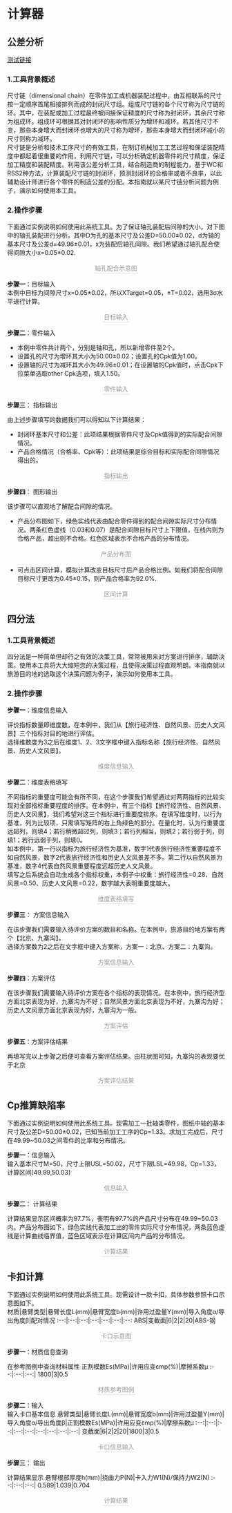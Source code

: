 # 计算器

## 公差分析

[测试链接]($withBase('/calculator/tolerance-analysis/1.png'))

### 1.工具背景概述
  尺寸链（dimensional chain）在零件加工或机器装配过程中，由互相联系的尺寸按一定顺序首尾相接排列而成的封闭尺寸组。组成尺寸链的各个尺寸称为尺寸链的环。其中，在装配或加工过程最终被间接保证精度的尺寸称为封闭环，其余尺寸称为组成环。组成环可根据其对封闭环的影响性质分为增环和减环。若其他尺寸不变，那些本身增大而封闭环也增大的尺寸称为增环，那些本身增大而封闭环减小的尺寸则称为减环。  
尺寸链是分析和技术工序尺寸的有效工具，在制订机械加工工艺过程和保证装配精度中都起着很重要的作用，利用尺寸链，可以分析确定机器零件的尺寸精度，保证加工精度和装配精度。利用该公差分析工具，结合制造商的制程能力，基于WC和RSS2种方法，计算装配尺寸链的封闭环，预测封闭环的合格率或者不良率，以此辅助设计师进行各个零件的制造公差的分配。本指南就以某尺寸链分析问题为例子，演示如何使用本工具。

### 2.操作步骤

下面通过实例说明如何使用此系统工具。为了保证轴孔装配后间隙的大小，对下图中的轴孔装配进行分析。其中D为孔的基本尺寸及公差D=50.00±0.02，d为轴的基本尺寸及公差d=49.96±0.01，x为装配后轴孔间隙。我们希望通过轴孔配合使得间隙大小x=0.05±0.02.    

<center>
    <img style="border-radius: 0.3125em;
    box-shadow: 0 2px 4px 0 rgba(34,36,38,.12),0 2px 10px 0 rgba(34,36,38,.08);"
    :src="$withBase('/calculator/tolerance-analysis/1.png')">
    <br>
    <div style="color:orange; border-bottom: 1px solid #d9d9d9;
    display: inline-block;
    color: #999;
    padding: 2px;">轴孔配合示意图</div>
</center>


**步骤一**：目标输入  
本例中目标为间隙尺寸x=0.05±0.02，所以XTarget=0.05，±T=0.02，选用3σ水平进行计算。

<center>
    <img style="border-radius: 0.3125em;
    box-shadow: 0 2px 4px 0 rgba(34,36,38,.12),0 2px 10px 0 rgba(34,36,38,.08);" 
    :src="$withBase('/calculator/tolerance-analysis/2.png')">
    <br>
    <div style="color:orange; border-bottom: 1px solid #d9d9d9;
    display: inline-block;
    color: #999;
    padding: 2px;">目标输入</div>
</center>


**步骤二**：零件输入

- 本例中零件共计两个，分别是轴和孔，所以新增零件至2个。
- 设置孔的尺寸为增环其大小为50.00±0.02；设置孔的Cpk值为1.00。
- 设置轴的尺寸为减环其大小为49.96±0.01；在设置轴的Cpk值时，点击Cpk下拉菜单选取other Cpk选项，填入1.50。

<center>
    <img style="border-radius: 0.3125em;
    box-shadow: 0 2px 4px 0 rgba(34,36,38,.12),0 2px 10px 0 rgba(34,36,38,.08);" 
    :src="$withBase('/calculator/tolerance-analysis/3.png')">
    <br>
    <div style="color:orange; border-bottom: 1px solid #d9d9d9;
    display: inline-block;
    color: #999;
    padding: 2px;">零件输入</div>
</center>

**步骤三**： 指标输出

由上述步骤填写的数据我们可以得知以下计算结果：
- 封闭环基本尺寸和公差：此项结果根据零件尺寸及Cpk值得到的实际配合间隙情况。
- 产品合格情况（合格率、Cpk等）：此项结果是综合目标和实际配合间隙情况得出的。

<center>
    <img style="border-radius: 0.3125em;
    box-shadow: 0 2px 4px 0 rgba(34,36,38,.12),0 2px 10px 0 rgba(34,36,38,.08);" 
    :src="$withBase('/calculator/tolerance-analysis/4.png')">
    <br>
    <div style="color:orange; border-bottom: 1px solid #d9d9d9;
    display: inline-block;
    color: #999;
    padding: 2px;">指标输出</div>
</center>

**步骤四**： 图形输出

该步骤可以直观地了解配合间隙的情况。
- 产品分布图如下，绿色实线代表由配合零件得到的配合间隙实际尺寸分布情况。两条红色虚线（0.03和0.07）是配合间隙目标尺寸上下限值，在线内则为合格产品，超出则不合格。红色区域表示不合格产品的分布情况。

<center>
    <img style="border-radius: 0.3125em;
    box-shadow: 0 2px 4px 0 rgba(34,36,38,.12),0 2px 10px 0 rgba(34,36,38,.08);" 
    :src="$withBase('/calculator/tolerance-analysis/5.png')">
    <br>
    <div style="color:orange; border-bottom: 1px solid #d9d9d9;
    display: inline-block;
    color: #999;
    padding: 2px;">产品分布图</div>
</center>

- 可点击区间计算，模拟计算改变目标尺寸后产品合格比例。如我们将配合间隙目标尺寸更改为0.45±0.15，则产品合格率为92.0%.

<center>
    <img style="border-radius: 0.3125em;
    box-shadow: 0 2px 4px 0 rgba(34,36,38,.12),0 2px 10px 0 rgba(34,36,38,.08);" 
    :src="$withBase('/calculator/tolerance-analysis/6.png')">
    <br>
    <div style="color:orange; border-bottom: 1px solid #d9d9d9;
    display: inline-block;
    color: #999;
    padding: 2px;">区间计算</div>
</center>

## 四分法

### 1.工具背景概述

四分法是一种简单但却行之有效的决策工具，常常被用来对方案进行排序，辅助决策。使用本工具将大大缩短您的决策过程，且使得决策过程直观明朗。本指南就以旅游目的地的选取这个决策问题为例子，演示如何使用本工具。

### 2.操作步骤

**步骤一**：维度信息输入  

评价指标数量即维度数，在本例中，我们从【旅行经济性、自然风景、历史人文风景】三个指标对目的地进行评估。  
选择维数度为3之后在维度1、2、3文字框中键入指标名称【旅行经济性、自然风景、历史人文风景】。

<center>
    <img style="border-radius: 0.3125em;
    box-shadow: 0 2px 4px 0 rgba(34,36,38,.12),0 2px 10px 0 rgba(34,36,38,.08);" 
    :src="$withBase('/calculator/quartered-method/1.png')">
    <br>
    <div style="color:orange; border-bottom: 1px solid #d9d9d9;
    display: inline-block;
    color: #999;
    padding: 2px;">维度信息输入</div>
</center>

**步骤二**：维度表格填写

不同指标的重要度可能会有所不同，在这个步骤我们希望通过对两两指标的比较实现对全部指标重要程度的排序。在本例中，有三个指标【旅行经济性、自然风景、历史人文风景】，我们希望对这三个指标进行重要度排序。在填写维度时，以行为基准，列为比较项，只需填写矩阵的右上角绿色的部分。在量化时，认为行重要度远超列，则填4；若行稍微超过列，则填3；若行列相当，则填2；若行弱于列，则填1；若行远弱于列，则填0。  
如本例中，第一行以指标为旅行经济性为基准，数字1代表旅行经济性重要程度不如自然风景，数字2代表旅行经济性和历史人文风景差不多。第二行以自然风景为基准，数字4代表自然风景重要程度远超历史人文风景。  
填写之后系统会自动生成各个指标权重，本例子中权重：旅行经济性=0.28、自然风景=0.50、历史人文风景=0.22，数字越大表明重要度越大。  

<center>
    <img style="border-radius: 0.3125em;
    box-shadow: 0 2px 4px 0 rgba(34,36,38,.12),0 2px 10px 0 rgba(34,36,38,.08);" 
    :src="$withBase('/calculator/quartered-method/2.png')">
    <br>
    <div style="color:orange; border-bottom: 1px solid #d9d9d9;
    display: inline-block;
    color: #999;
    padding: 2px;">维度表格填写</div>
</center>


**步骤三**： 方案信息输入

在该步骤我们需要输入待评价方案的数目和名称。在本例中，旅游目的地方案有两个【北京、九寨沟】。  
选择方案数为2之后在文字框中键入方案称，方案一：北京、方案二：九寨沟。  

<center>
    <img style="border-radius: 0.3125em;
    box-shadow: 0 2px 4px 0 rgba(34,36,38,.12),0 2px 10px 0 rgba(34,36,38,.08);" 
    :src="$withBase('/calculator/quartered-method/3.png')">
    <br>
    <div style="color:orange; border-bottom: 1px solid #d9d9d9;
    display: inline-block;
    color: #999;
    padding: 2px;">方案信息输入</div>
</center>

**步骤四**：方案评估

在该步骤我们需要输入待评价方案在各个指标的表现情况。在本例中，旅行经济型方面北京表现为好，九寨沟为不好；自然风景方面北京表现为不好，九寨沟为好；历史人文风景方面北京表现为好，九寨沟为一般。  

<center>
    <img style="border-radius: 0.3125em;
    box-shadow: 0 2px 4px 0 rgba(34,36,38,.12),0 2px 10px 0 rgba(34,36,38,.08);" 
    :src="$withBase('/calculator/quartered-method/4.png')">
    <br>
    <div style="color:orange; border-bottom: 1px solid #d9d9d9;
    display: inline-block;
    color: #999;
    padding: 2px;">方案评估</div>
</center>

**步骤五**：方案评估结果

再填写完以上步骤之后便可查看方案评估结果。由柱状图可知，九寨沟的表现要优于北京  

<center>
    <img style="border-radius: 0.3125em;
    box-shadow: 0 2px 4px 0 rgba(34,36,38,.12),0 2px 10px 0 rgba(34,36,38,.08);" 
    :src="$withBase('/calculator/quartered-method/5.png')">
    <br>
    <div style="color:orange; border-bottom: 1px solid #d9d9d9;
    display: inline-block;
    color: #999;
    padding: 2px;">方案评估结果</div>
</center>

## Cp推算缺陷率
 
下面通过实例说明如何使用此系统工具。现需加工一批轴类零件，图纸中轴的基本尺寸及公差D=50.00±0.02，已知当前加工工序的Cp=1.33。求加工完成后，尺寸在49.99~50.03之间零件的比率和分布情况。    

**步骤一**：信息输入  
输入基本尺寸M=50，尺寸上限USL=50.02，尺寸下限LSL=49.98，Cp=1.33，计算区间[49.99,50.03]

<center>
    <img style="border-radius: 0.3125em;
    box-shadow: 0 2px 4px 0 rgba(34,36,38,.12),0 2px 10px 0 rgba(34,36,38,.08);" 
    :src="$withBase('/calculator/cp-probability/1.png')">
    <br>
    <div style="color:orange; border-bottom: 1px solid #d9d9d9;
    display: inline-block;
    color: #999;
    padding: 2px;">信息输入</div>
</center>

**步骤二**： 计算结果

计算结果显示区间概率为97.7%，表明有97.7%的产品尺寸分布在49.99~50.03内。产品分布图如下，绿色实线代表加工出的零件实际尺寸分布情况，两条蓝色虚线是计算曲线临界值，蓝色区域表示在计算区间内产品的分布情况。

<center>
    <img style="border-radius: 0.3125em;
    box-shadow: 0 2px 4px 0 rgba(34,36,38,.12),0 2px 10px 0 rgba(34,36,38,.08);" 
    :src="$withBase('/calculator/cp-probability/2.png')">
    <br>
    <div style="color:orange; border-bottom: 1px solid #d9d9d9;
    display: inline-block;
    color: #999;
    padding: 2px;">计算结果</div>
</center>

## 卡扣计算
 
下面通过实例说明如何使用此系统工具。现需设计一款卡扣，具体参数参照卡口示意图如下。    
材质|悬臂类型|悬臂长度L(mm)|悬臂宽度b(mm)|许用过盈量Y(mm)|导入角度α/导出角度β|配对情况
:--:|:--:|:--:|:--:|:--:|:--:|:--:
ABS|变截面|6|2|2|20|ABS-钢

<center>
    <img style="border-radius: 0.3125em;
    box-shadow: 0 2px 4px 0 rgba(34,36,38,.12),0 2px 10px 0 rgba(34,36,38,.08);" 
    :src="$withBase('/calculator/buckle-calculation/1.png')">
    <br>
    <div style="color:orange; border-bottom: 1px solid #d9d9d9;
    display: inline-block;
    color: #999;
    padding: 2px;">卡口示意图</div>
</center>

**步骤一**：材质信息查询  

在参考图例中查询材料属性
正割模数Es(MPa)|许用应变εmp(%)|摩擦系数μ
:--:|:--:|:--:|
1800|3|0.5

<center>
    <img style="border-radius: 0.3125em;
    box-shadow: 0 2px 4px 0 rgba(34,36,38,.12),0 2px 10px 0 rgba(34,36,38,.08);" 
    :src="$withBase('/calculator/buckle-calculation/2.png')">
    <br>
    <div style="color:orange; border-bottom: 1px solid #d9d9d9;
    display: inline-block;
    color: #999;
    padding: 2px;">材质参考图例</div>
</center>

**步骤二**：输入  
输入卡口基本信息
悬臂类型|悬臂长度L(mm)|悬臂宽度b(mm)|许用过盈量Y(mm)|导入角度α/导出角度β|正割模数Es(MPa)|许用应变εmp(%)|摩擦系数μ
:--:|:--:|:--:|:--:|:--:|:--:|:--:|:--:|:--:|
变截面|6|2|2|20|1800|3|0.5

<center>
    <img style="border-radius: 0.3125em;
    box-shadow: 0 2px 4px 0 rgba(34,36,38,.12),0 2px 10px 0 rgba(34,36,38,.08);" 
    :src="$withBase('/calculator/buckle-calculation/3.png')">
    <br>
    <div style="color:orange; border-bottom: 1px solid #d9d9d9;
    display: inline-block;
    color: #999;
    padding: 2px;">卡口信息输入</div>
</center>

**步骤三**： 输出

计算结果显示
悬臂根部厚度h(mm)|挠曲力P(N)|卡入力W1(N)/保持力W2(N)
:--:|:--:|:--:|
0.589|1.039|0.704

<center>
    <img style="border-radius: 0.3125em;
    box-shadow: 0 2px 4px 0 rgba(34,36,38,.12),0 2px 10px 0 rgba(34,36,38,.08);" 
    :src="$withBase('/calculator/buckle-calculation/4.png')">
    <br>
    <div style="color:orange; border-bottom: 1px solid #d9d9d9;
    display: inline-block;
    color: #999;
    padding: 2px;">计算结果</div>
</center>
